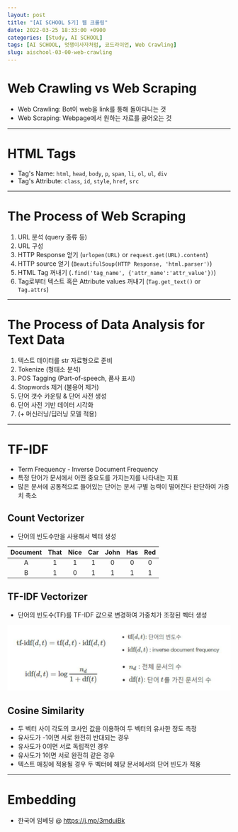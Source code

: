 ```yaml
---
layout: post
title: "[AI SCHOOL 5기] 웹 크롤링"
date: 2022-03-25 18:33:00 +0900
categories: [Study, AI SCHOOL]
tags: [AI SCHOOL, 멋쟁이사자처럼, 코드라이언, Web Crawling]
slug: aischool-03-00-web-crawling
---
```


# Web Crawling vs Web Scraping
- Web Crawling: Bot이 web을 link를 통해 돌아다니는 것
- Web Scraping: Webpage에서 원하는 자료를 긇어오는 것

---

# HTML Tags
- Tag's Name: `html`, `head`, `body`, `p`, `span`, `li`, `ol`, `ul`, `div`
- Tag's Attribute: `class`, `id`, `style`, `href`, `src`

---

# The Process of Web Scraping
1. URL 분석 (query 종류 등)
2. URL 구성
3. HTTP Response 얻기 (`urlopen(URL)` or `request.get(URL).content`)
4. HTTP source 얻기 (`BeautifulSoup(HTTP Response, 'html.parser')`)
5. HTML Tag 꺼내기 (`.find('tag_name', {'attr_name':'attr_value'})`)
6. Tag로부터 텍스트 혹은 Attribute values 꺼내기 (`Tag.get_text()` or `Tag.attrs`)

---

# The Process of Data Analysis for Text Data
1. 텍스트 데이터를 str 자료형으로 준비
2. Tokenize (형태소 분석)
3. POS Tagging (Part-of-speech, 품사 표시)
4. Stopwords 제거 (불용어 제거)
5. 단어 갯수 카운팅 & 단어 사전 생성
6. 단어 사전 기반 데이터 시각화
7. (+ 머신러닝/딥러닝 모델 적용)

---

# TF-IDF
- Term Frequency - Inverse Document Frequency
- 특정 단어가 문서에서 어떤 중요도를 가지는지를 나타내는 지표
- 많은 문서에 공통적으로 들어있는 단어는 문서 구별 능력이 떨어진다 판단하여 가중치 축소

## Count Vectorizer
- 단어의 빈도수만을 사용해서 벡터 생성

|Document|That|Nice|Car|John|Has|Red|
|:------:|:--:|:--:|:-:|:--:|:-:|:-:|
|A|1|1|1|0|0|0|
|B|1|0|1|1|1|1|

## TF-IDF Vectorizer
- 단어의 빈도수(TF)를 TF-IDF 값으로 변경하여 가중치가 조정된 벡터 생성

![tf-idf-fomular](https://github.com/minyeamer/til/blob/main/.media/study/ai-school/03-web-crawling/00-web-crawling/tf-idf-fomular.png?raw=true)

## Cosine Similarity
- 두 벡터 사이 각도의 코사인 값을 이용하여 두 벡터의 유사한 정도 측정
- 유사도가 -1이면 서로 완전히 반대되는 경우
- 유사도가 0이면 서로 독립적인 경우
- 유사도가 1이면 서로 완전히 같은 경우
- 텍스트 매칭에 적용될 경우 두 벡터에 해당 문서에서의 단어 빈도가 적용

---

# Embedding
- 한국어 임베딩 @ https://j.mp/3mduiBk